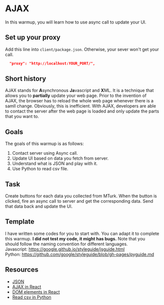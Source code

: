 # AJAX
In this warmup, you will learn how to use async call to update your UI. 

## Set up your proxy
Add this line into `client/package.json`. Otherwise, your sever won't get your call. 
```json
  "proxy": "http://localhost:YOUR_PORT/",
```

## Short history
AJAX stands for <b>A</b>synchronous <b>Ja</b>vascript and <b>X</b>ML. It is a technique that allows you to <b>partially</b> update your web page. Prior to the invention of AJAX, the browser has to reload the whole web page whenever there is a samll change. Obviously, this is inefficient. With AJAX, developers are able to contact the server after the web page is loaded and only update the parts that you want to. 

## Goals
The goals of this warmup is as follows:
1. Contact server using Async call.
2. Update UI based on data you fetch from server.
3. Understand what is JSON and play with it.
4. Use Python to read csv file.

## Task
Create buttons for each data you collected from MTurk. When the button is clicked, fire an async call to server and get the corresponding data. Send that data back and update the UI.

## Template
I have written some codes for you to start with. You can adapt it to complete this warmup. <b>I did not test my code, it might has bugs.</b>
Note that you should follow the naming convention for different languages. <br>
Javascript: https://google.github.io/styleguide/jsguide.html <br>
Python: https://github.com/google/styleguide/blob/gh-pages/pyguide.md

## Resources
* [JSON](https://www.json.org/)
* [AJAX in React](https://reactjs.org/docs/faq-ajax.html)
* [DOM elements in React](https://reactjs.org/docs/dom-elements.html)
* [Read csv in Python](https://docs.python.org/2/library/csv.html)